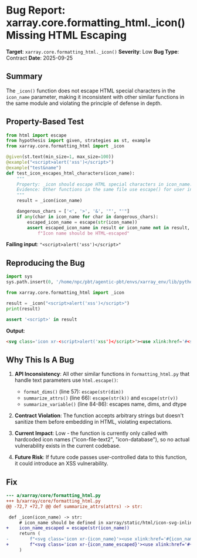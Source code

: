 # Bug Report: xarray.core.formatting_html._icon() Missing HTML Escaping

**Target**: `xarray.core.formatting_html._icon()`
**Severity**: Low
**Bug Type**: Contract
**Date**: 2025-09-25

## Summary

The `_icon()` function does not escape HTML special characters in the `icon_name` parameter, making it inconsistent with other similar functions in the same module and violating the principle of defense in depth.

## Property-Based Test

```python
from html import escape
from hypothesis import given, strategies as st, example
from xarray.core.formatting_html import _icon

@given(st.text(min_size=1, max_size=100))
@example("<script>alert('xss')</script>")
@example("test&name")
def test_icon_escapes_html_characters(icon_name):
    """
    Property: _icon should escape HTML special characters in icon_name.
    Evidence: Other functions in the same file use escape() for user inputs.
    """
    result = _icon(icon_name)

    dangerous_chars = ['<', '>', '&', '"', "'"]
    if any(char in icon_name for char in dangerous_chars):
        escaped_icon_name = escape(str(icon_name))
        assert escaped_icon_name in result or icon_name not in result, \
            f"Icon name should be HTML-escaped"
```

**Failing input**: `"<script>alert('xss')</script>"`

## Reproducing the Bug

```python
import sys
sys.path.insert(0, '/home/npc/pbt/agentic-pbt/envs/xarray_env/lib/python3.13/site-packages')

from xarray.core.formatting_html import _icon

result = _icon("<script>alert('xss')</script>")
print(result)

assert '<script>' in result
```

**Output**:
```html
<svg class='icon xr-<script>alert('xss')</script>'><use xlink:href='#<script>alert('xss')</script>'></use></svg>
```

## Why This Is A Bug

1. **API Inconsistency**: All other similar functions in `formatting_html.py` that handle text parameters use `html.escape()`:
   - `format_dims()` (line 57): `escape(str(dim))`
   - `summarize_attrs()` (line 66): `escape(str(k))` and `escape(str(v))`
   - `summarize_variable()` (line 84-86): escapes name, dims, and dtype

2. **Contract Violation**: The function accepts arbitrary strings but doesn't sanitize them before embedding in HTML, violating expectations.

3. **Current Impact**: Low - the function is currently only called with hardcoded icon names ("icon-file-text2", "icon-database"), so no actual vulnerability exists in the current codebase.

4. **Future Risk**: If future code passes user-controlled data to this function, it could introduce an XSS vulnerability.

## Fix

```diff
--- a/xarray/core/formatting_html.py
+++ b/xarray/core/formatting_html.py
@@ -72,7 +72,7 @@ def summarize_attrs(attrs) -> str:

 def _icon(icon_name) -> str:
     # icon_name should be defined in xarray/static/html/icon-svg-inline.html
+    icon_name_escaped = escape(str(icon_name))
     return (
-        f"<svg class='icon xr-{icon_name}'><use xlink:href='#{icon_name}'></use></svg>"
+        f"<svg class='icon xr-{icon_name_escaped}'><use xlink:href='#{icon_name_escaped}'></use></svg>"
     )
```